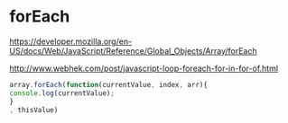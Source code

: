 # forEach

https://developer.mozilla.org/en-US/docs/Web/JavaScript/Reference/Global_Objects/Array/forEach

http://www.webhek.com/post/javascript-loop-foreach-for-in-for-of.html

```js
array.forEach(function(currentValue, index, arr){
console.log(currentValue);
}
, thisValue)
```
